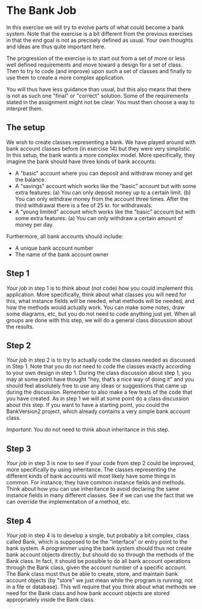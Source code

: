 ﻿# The Bank Job

In this exercise we will try to evolve parts of what could become a bank system. 
Note that the exercise is a bit different from the previous exercises in that 
the end goal is not as precisely defined as usual. Your own thoughts and ideas 
are thus quite important here.

The progression of the exercise is to start out from a set of more or less 
well defined requirements and move toward a design for a set of class. Then to 
try to code (and improve) upon such a set of classes and finally to use them to
create a more complex application.

You will thus have less guidance than usual, but this also means that there 
is not as such one "final" or "correct" solution. Some of the requirements 
stated in the assignment might not be clear. You must then choose a way to 
interpret them.

## The setup

We wish to create classes representing a bank. We have played around with bank 
account classes before (in exercise 14) but they were very simplistic. 
In this setup, the bank wants a more complex model. More specifically, they 
imagine the bank should have three kinds of bank accounts:

  - A "basic" account where you can deposit and withdraw money and get the 
    balance.
  - A "savings" account which works like the "basic" account but with some 
    extra features:
	(a) You can only deposit money up to a certain limit.
	(b) You can only withdraw money from the account three times. After the 
	    third withdrawal there is a fee of 25 kr. for withdrawals.
  - A "young limited" account which works like the "basic" account but with 
    some extra features:
    (a) You can only withdraw a certain amount of money per day.
	
Furthermore, all bank accounts should include:

  - A unique bank account number
  - The name of the bank account owner

## Step 1

*Your job* in step 1 is to think about (not code) how you could implement this
application. More specifically, think about what classes you will need for 
this, what instance fields will be needed, what methods will be needed, and 
how the methods would actually work. You can make some notes, draw some diagrams, 
etc, but you do not need to code anything just yet. When all groups are done 
with this step, we will do a general class discussion about the results.

## Step 2

*Your job* in step 2 is to try to actually code the classes needed as discussed 
in Step 1. Note that you do *not* need to code the classes exactly according to 
your own design in step 1. During the class discussion about step 1, you may 
at some point have thought "hey, that’s a nice way of doing it" and you should 
feel absolutely free to use any ideas or suggestions that came up during the 
discussion. Remember to also make a few tests of the code that you have created. 
As in step 1 we will at some point do a class discussion about this step. If 
you want to have a starting point, you could the BankVersion2 project, which 
already contains a very simple bank account class.

*Important*: You do not need to think about inheritance in this step.

## Step 3

*Your job* in step 3 is now to see if your code from step 2 could be improved,
more specifically by using inheritance. The classes representing the different 
kinds of bank accounts will most likely have some things in common. For 
instance, they have common instance fields and methods. Think about how 
you can use inheritance to avoid declaring the same instance fields in many 
different classes. See if we can use the fact that we can override the 
implementation of a method, etc.

## Step 4

*Your job* in step 4 is to develop a single, but probably a bit complex, class 
called Bank, which is supposed to be the "interface" or entry point to the bank 
system. A programmer using the bank system should thus not create bank account 
objects directly, but should do so through the methods of the Bank class. In 
fact, it should be possible to do all bank account operations through the Bank 
class, given the account number of a specific account. The Bank class must thus 
be able to create, store, and maintain bank account objects (by "store" we just 
mean while the program is running, not in a file or database). This will 
require that you think about what methods we need for the Bank class and how 
bank account objects are stored appropriately inside the Bank class.
